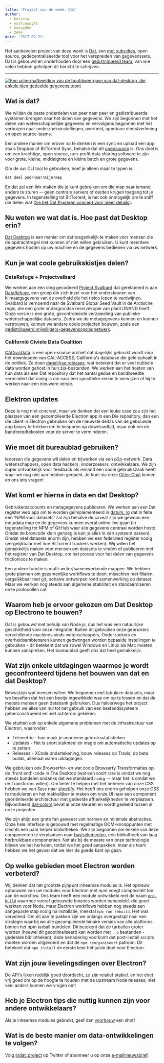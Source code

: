 ```yaml
---
title: 'Project van de week: Dat'
author:
  - karissa
  - yoshuawuyts
  - maxogden
  - zeke
date: '2017-02-21'
---
```


Het aanbevolen project van deze week is [Dat](https://datproject.org/), een [met subsidies](https://changelog.com/rfc/6), open source, gedecentraliseerde tool voor het verspreiden van gegevenssets. Dat is gebouwd en onderhouden door een [gedistribueerd team](https://datproject.org/team), van wie velen hebben geholpen dit bericht te schrijven.

---

[![Een schermafbeelding van de hoofdweergave van dat-desktop, die enkele rijen gedeelde
gegevens toont](https://cloud.githubusercontent.com/assets/2289/23175925/dbaee7ec-f815-11e6-80cc-3041203c7842.png)](https://github.com/datproject/dat-desktop)

## Wat is dat?

We wilden de beste onderdelen van peer naar peer en gedistribueerde systemen brengen naar het delen van gegevens. We zijn begonnen met het delen van wetenschappelijke gegevens en vervolgens begonnen met het verhuizen naar onderzoeksinstellingen, overheid, openbare dienstverlening en open source-teams.

Een andere manier om erover na te denken is een sync en upload een app zoals Dropbox of BitTorrent Sync, behalve dat dit [opensource](https://github.com/datproject) is. Ons doel is om een krachtige, open source, non-profit data sharing software te zijn voor grote, kleine, middelgrote en kleine batch en grote gegevens.

Om de `dat` CLI tool te gebruiken, hoef je alleen maar te typen is:

```sh
dat deel pad/naar/mijn/map
```

En dat zal een link maken die je kunt gebruiken om die map naar iemand anders te sturen -- geen centrale servers of derden krijgen toegang tot je gegevens. In tegenstelling tot BitTorrent, is het ook onmogelijk om te sniff die delen wat ([zie het Dat Papieren concept voor meer details](https://github.com/datproject/docs/blob/master/papers/dat-paper.md)).

## Nu weten we wat dat is. Hoe past dat Desktop erin?

[Dat Desktop](https://github.com/datproject/dat-desktop) is een manier om dat toegankelijk te maken voor mensen die de opdrachtregel niet kunnen of niet willen gebruiken. U kunt meerdere gegevens hosten op uw machine en de gegevens bedienen via uw netwerk.

## Kun je wat coole gebruikskistjes delen?

### DataRefuge + Projectvalbard

We werken aan een ding gecodeerd [Project Svalbard](https://github.com/datproject/svalbard) dat gerelateerd is aan [DataRefuge](http://www.ppehlab.org/datarefuge), een groep die zich inzet voor het ondersteunen van klimaatgegevens van de overheid die het risico lopen te verdwijnen. Svalbard is vernoemd naar de Svalbard Global Seed Vault in de Arctische regio, die een grote ondergrondse reservekopie van plant DNAND heeft. Onze versie is een grote, gecontroleerde verzameling van publieke wetenschappelijke datasets. Zodra we de metagegevens kennen en kunnen vertrouwen, kunnen we andere coole projecten bouwen, zoals een [gedistribueerd vrijwilligers-gegevensopslagnetwerk](https://github.com/datproject/datasilo/).

### Californië Civiele Data Coalition

[CACivicData](http://www.californiacivicdata.org/) is een open-source archief dat dagelijks gebruikt wordt voor het downloaden van CAL-ACCESS, California's database die geld ophaalt in de politiek. Ze doen [dagelijkse releases](http://calaccess.californiacivicdata.org/downloads/0), wat betekent dat er veel dubbele data worden gehost in hun zip-bestanden. We werken aan het hosten van hun data als een Dat repository dat het aantal gedoe en bandbreedte vermindert dat nodig is om naar een specifieke versie te verwijzen of bij te werken naar een nieuwere versie.

## Elektron updates

Deze is nog niet concreet, maar we denken dat een leuke case zou zijn het plaatsen van een gecompileerde Electron app in een Die repository, dan een die client in Electron gebruiken om de nieuwste deltas van de gebouwde app binary te trekken om te besparen op downloadtijd, maar ook om de bandbreedtekosten voor de server te verminderen.

## Wie moet dit bureaublad gebruiken?

Iedereen die gegevens wil delen en bijwerken via een p2p-netwerk. Data wetenschappers, open data hackers, onderzoekers, ontwikkelaars. We zijn super ontvankelijk voor feedback als iemand een coole gebruikszaak heeft waar we nog niet aan hebben gedacht. Je kunt via onze [Gitter Chat](https://gitter.im/datproject/discussions) komen en ons iets vragen!

## Wat komt er hierna in data en dat Desktop?

Gebruikersaccounts en metagegevens publiceren. We werken aan een Dat register web app om te worden geïmplementeerd in [datum. rg](https://datproject.org/) dat in feite een 'NPM voor datasets' zal zijn behalve de caveat zijn we gewoon een metadata map en de gegevens kunnen overal online live gaan (in tegenstelling tot NPM of GitHub waar alle gegevens centraal worden hostd, Omdat de broncode klein genoeg is kan je alles in één systeem passen). Omdat veel datasets enorm zijn, hebben we een federated register nodig (vergelijkbaar met hoe BitTorrent trackers werken). Wij willen het gemakkelijk maken voor mensen om datasets te vinden of publiceren met het register van Dat Desktop, om het proces voor het delen van gegevens frictionloos te maken.

Een andere functie is multi-writer/samenwerkende mappen. We hebben grote plannen om gezamenlijke workflows te doen, misschien met filialen, vergelijkbaar met git, behalve ontworpen rond samenwerking op dataset. Maar we werken nog steeds aan algemene stabiliteit en standaardiseren onze protocollen nu!

## Waarom heb je ervoor gekozen om Dat Desktop op Electrono te bouwen?

Dat is gebouwd met behulp van Node.js, dus het was een natuurlijke geschiktheid voor onze integratie. Buiten dit gebruiken onze gebruikers verschillende machines sinds wetenschappers, Onderzoekers en overheidsambtenaren kunnen gedwongen worden bepaalde instellingen te gebruiken - dit betekent dat we zowel Windows en Linux als Mac moeten kunnen aanspreken. Het bureaublad geeft ons dat heel gemakkelijk.

## Wat zijn enkele uitdagingen waarmee je wordt geconfronteerd tijdens het bouwen van dat en dat Desktop?

Bewustzijn wat mensen willen. We begonnen met tabulaire datasets, maar we beseften dat het een beetje ingewikkeld was om op te lossen en dat de meeste mensen geen databank gebruiken. Dus halverwege het project hebben we alles van nul tot het gebruik van een bestandssysteem geherconstrueerd en niet achterom gekeken.

We stuitten ook op enkele algemene problemen met de infrastructuur van Electron, waaronder:

- Telemetrie - hoe maak je anonieme gebruiksstatistieken
- Updates - Het is soort stukmeel en magie om automatische updates op te zetten
- Releases - XCode ondertekening, bouw releases op Travis, do beta builds, allemaal waren uitdagingen.

We gebruiken ook Browserfor- en wat coole Browserfy Transformaties op de 'front end'-code in The Desktop (wat een soort rare is omdat we nog steeds bundelen ondanks dat we standaard `nodig` -- maar het is omdat we de Transforms willen). Om beter te helpen met het beheren van onze CSS hebben we van Sass naar [sheetify](https://github.com/stackcss/sheetify). Het heeft ons enorm geholpen onze CSS te moduleren en het makkelijker te maken om onze UI naar een component georiënteerde architectuur met gedeelde afhankelijkheden te verplaatsen. Bijvoorbeeld [dat-colors](https://github.com/Kriesse/dat-colors) bevat al onze kleuren en wordt gedeeld tussen al onze projecten.

We zijn altijd een grote fan geweest van normen en minimale abstracties. Onze hele interface is gebouwd met regelmatige DOM-knooppunten met slechts een paar helper bibliotheken. We zijn begonnen om enkele van deze componenten te verplaatsen naar [basiselementen](https://base.choo.io), een bibliotheek van laag herbruikbare componenten. Net als bij de meeste van onze technologie blijven we het herhalen, totdat we het goed aanpakken. maar als team hebben we het gevoel dat we hier de goede kant op gaan.

## Op welke gebieden moet Electron worden verbeterd?

Wij denken dat het grootste pijnpunt inheemse modules is. Het opnieuw opbouwen van uw modules voor Electron met npm voegt complexiteit toe aan de workflow. Ons team heeft een module ontwikkeld met de naam [`pre-build`](http://npmjs.org/prebuild) waarmee vooraf gebouwde binaries worden behandeld, die goed werkten voor Node, maar Electron workflows hebben nog steeds een aangepaste stap nodig na installatie, meestal `npm run rebuild`. Het was vervelend. Om dit aan te pakken zijn we onlangs overgestapt naar een strategie waarbij we alle gecompileerde binaire versies van alle platforms binnen het npm tarball bundelen. Dit betekent dat de tarballen groter worden (hoewel dit geoptimaliseerd kan worden met `. o` bestanden - gedeelde bibliotheken), deze benadering voorkomt dat post-install scripts moeten worden uitgevoerd en dat de `npm reorganiseert` patroon. Dit betekent dat `npm install` de eerste keer het juiste doet voor Electron.

## Wat zijn jouw lievelingsdingen over Electron?

De API's lijken redelijk goed doordacht, ze zijn relatief stabiel. en het doet vrij goed om op de hoogte te houden met de upstream Node releases, niet veel anders kunnen we vragen om!

## Heb je Electron tips die nuttig kunnen zijn voor andere ontwikkelaars?

Als je inheemse modules gebruikt, geef dan [voorbouw](https://www.npmjs.com/package/prebuild) een shot!

## Wat is de beste manier om data-ontwikkelingen te volgen?

Volg [@dat_project](https://twitter.com/dat_project) op Twitter of abonneer u op onze [e-mailnieuwsbrief](https://tinyletter.com/datdata).

